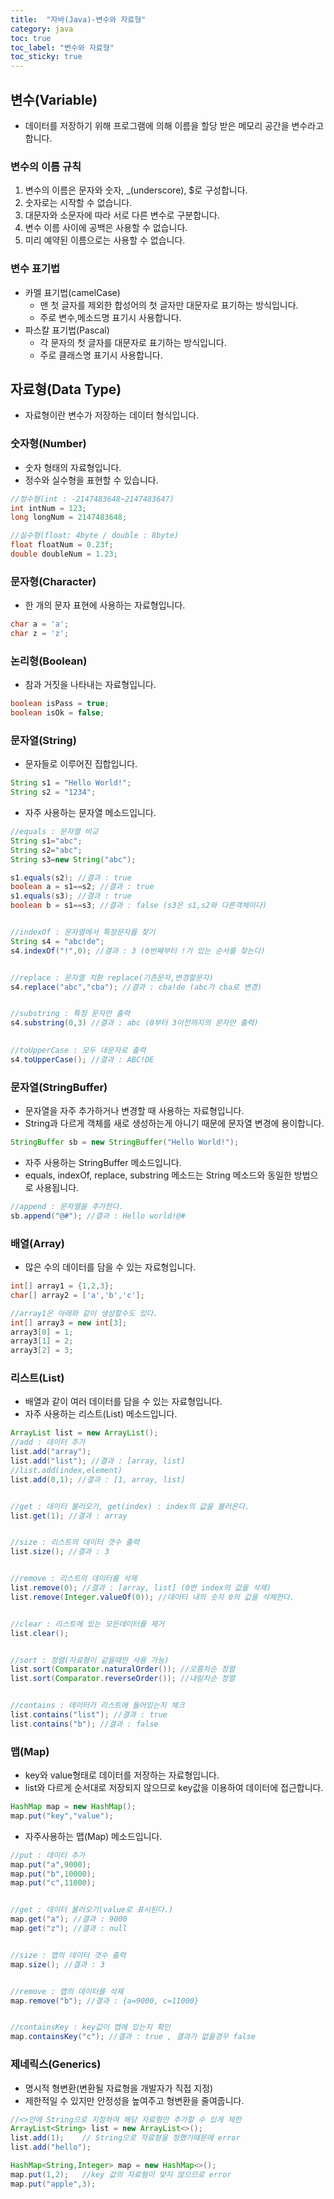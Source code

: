 ```yaml
---
title:  "자바(Java)-변수와 자료형"
category: java
toc: true
toc_label: "변수와 자료형"
toc_sticky: true
---
```








## 변수(Variable)

- 데이터를 저장하기 위해 프로그램에 의해 이름을 할당 받은 메모리 공간을 변수라고 합니다. 



### 변수의 이름 규칙

1. 변수의 이름은 문자와 숫자, _(underscore), $로 구성합니다.
2. 숫자로는 시작할 수 없습니다.
3. 대문자와 소문자에 따라 서로 다른 변수로 구분합니다.
4. 변수 이름 사이에 공백은 사용할 수 없습니다.
5. 미리 예약된 이름으로는 사용할 수 없습니다.



### 변수 표기법

- 카멜 표기법(camelCase)
  - 맨 첫 글자를 제외한 합성어의 첫 글자만 대문자로 표기하는 방식입니다.
  - 주로 변수,메소드명 표기시 사용합니다.
- 파스칼 표기법(Pascal)
  - 각 문자의 첫 글자를 대문자로 표기하는 방식입니다.
  - 주로 클래스명 표기시 사용합니다.





## 자료형(Data Type)

- 자료형이란 변수가 저장하는 데이터 형식입니다.



### 숫자형(Number)

- 숫자 형태의 자료형입니다. 
- 정수와 실수형을 표현할 수 있습니다.

```java
//정수형(int : -2147483648~2147483647)
int intNum = 123;
long longNum = 2147483648;

//실수형(float: 4byte / double : 8byte)
float floatNum = 0.23f;
double doubleNum = 1.23;
```



### 문자형(Character)

- 한 개의 문자 표현에 사용하는 자료형입니다.

```java
char a = 'a';
char z = 'z';
```



### 논리형(Boolean)

- 참과 거짓을 나타내는 자료형입니다.

```java
boolean isPass = true;
boolean isOk = false;
```



### 문자열(String)

- 문자들로 이루어진 집합입니다.

```java
String s1 = "Hello World!";
String s2 = "1234";
```

- 자주 사용하는 문자열 메소드입니다.

```java
//equals : 문자열 비교
String s1="abc";
String s2="abc";
String s3=new String("abc");

s1.equals(s2); //결과 : true
boolean a = s1==s2; //결과 : true
s1.equals(s3); //결과 : true
boolean b = s1==s3; //결과 : false (s3은 s1,s2와 다른객체이다)


//indexOf : 문자열에서 특정문자를 찾기
String s4 = "abc!de";
s4.indexOf("!",0); //결과 : 3 (0번째부터 !가 있는 순서를 찾는다)


//replace : 문자열 치환 replace(기존문자,변경할문자)
s4.replace("abc","cba"); //결과 : cba!de (abc가 cba로 변경) 


//substring : 특정 문자만 출력
s4.substring(0,3) //결과 : abc (0부터 3이전까지의 문자만 출력)

    
//toUpperCase : 모두 대문자로 출력
s4.toUpperCase(); //결과 : ABC!DE

```



### 문자열(StringBuffer)

- 문자열을 자주 추가하거나 변경할 때 사용하는 자료형입니다.
- String과 다르게 객체를 새로 생성하는게 아니기 때문에 문자열 변경에 용이합니다.

```java
StringBuffer sb = new StringBuffer("Hello World!");
```

- 자주 사용하는 StringBuffer 메소드입니다. 
- equals, indexOf, replace, substring 메소드는 String 메소드와 동일한 방법으로 사용됩니다.

```java
//append : 문자열을 추가한다.
sb.append("@#"); //결과 : Hello world!@#
```



### 배열(Array)

- 많은 수의 데이터를 담을 수 있는 자료형입니다.

```java
int[] array1 = {1,2,3};
char[] array2 = ['a','b','c'];

//array1은 아래와 같이 생성할수도 있다.
int[] array3 = new int[3];
array3[0] = 1;
array3[1] = 2;
array3[2] = 3;
```



### 리스트(List)

- 배열과 같이 여러 데이터를 담을 수 있는 자료형입니다.
- 자주 사용하는 리스트(List) 메소드입니다.

```java
ArrayList list = new ArrayList();
//add : 데이터 추가
list.add("array");
list.add("list"); //결과 : [array, list]
//list.add(index,element)
list.add(0,1); //결과 : [1, array, list]


//get : 데이터 불러오기, get(index) : index의 값을 불러온다.
list.get(1); //결과 : array


//size : 리스트의 데이터 갯수 출력
list.size(); //결과 : 3


//remove : 리스트의 데이터를 삭제
list.remove(0);	//결과 : [array, list] (0번 index의 값을 삭제)
list.remove(Integer.valueOf(0)); //데이터 내의 숫자 0의 값을 삭제한다.


//clear : 리스트에 있는 모든데이터를 제거
list.clear();


//sort : 정렬(자료형이 같을때만 사용 가능)
list.sort(Comparator.naturalOrder()); //오름차순 정렬
list.sort(Comparator.reverseOrder()); //내림차순 정렬


//contains : 데이터가 리스트에 들어있는지 체크
list.contains("list"); //결과 : true
list.contains("b");	//결과 : false
```



### 맵(Map)

- key와 value형태로 데이터를 저장하는 자료형입니다.
- list와 다르게 순서대로 저장되지 않으므로 key값을 이용하여 데이터에 접근합니다.

```java
HashMap map = new HashMap();
map.put("key","value");
```

- 자주사용하는 맵(Map) 메소드입니다.

```java
//put : 데이터 추가
map.put("a",9000);
map.put("b",10000);
map.put("c",11000);


//get : 데이터 불러오기(value로 표시된다.)
map.get("a"); //결과 : 9000
map.get("z"); //결과 : null


//size : 맵의 데이터 갯수 출력
map.size(); //결과 : 3


//remove : 맵의 데이터를 삭제
map.remove("b"); //결과 : {a=9000, c=11000}


//containsKey : key값이 맵에 있는지 확인
map.containsKey("c"); //결과 : true , 결과가 없을경우 false
```



### 제네릭스(Generics)

- 명시적 형변환(변환될 자료형을 개발자가 직접 지정)
- 제한적일 수 있지만 안정성을 높여주고 형변환을 줄여줍니다.

```java
//<>안에 String으로 지정하여 해당 자료형만 추가할 수 있게 제한
ArrayList<String> list = new ArrayList<>();
list.add(1);	// String으로 자료형을 정했기때문에 error
list.add("hello");

HashMap<String,Integer> map = new HashMap<>();
map.put(1,2);	//key 값의 자료형이 맞지 않으므로 error
map.put("apple",3);
```

